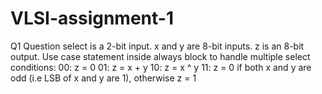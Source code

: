 # VLSI-assignment-1
Q1 Question  select is a 2-bit input.  x and y are 8-bit inputs.  z is an 8-bit output.  Use case statement inside always block to handle multiple select conditions:  00: z = 0  01: z = x + y  10: z = x ^ y  11: z = 0 if both x and y are odd (i.e LSB of x and y are 1), otherwise z = 1
